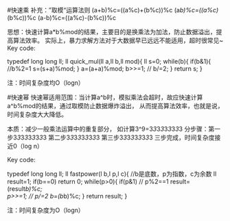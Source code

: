 #快速乘
补充：”取模“运算法则
(a+b)%c=((a%c)+(b%c))%c
(a*b)%c=((a%c)*(b%c))%c
(a-b)%c=((a%c)-(b%c))%c


思想：快速计算a*b%mod的结果，主要目的是换乘法为加法，防止数据溢出，提高算法效率。
  实际上，暴力求解方法对于大数据早已远远不能适用，超时很常见~
  Key code:

typedef long long ll;
ll quick_mul(ll a,ll b,ll mod){
	ll s=0;
	while(b){
	if(b&1){                   //b%2=1
		s=(s+a)%mod;
	}
	a=(a+a)%mod;
	b>>=1;                       // b/=2;
}
    return s; 
}


注：时间复杂度均O（logn）

#快速幂
快速幂适用范围：当计算a^b时，模拟乘法会超时，故应快速计算a^b%mod的结果，通过取模防止数据爆炸溢出，
      从而提高算法效率，也就是说，时间复杂度大大降低。

本质：减少一般乘法运算中的重复部分，
       如计算3^9=3*3*3*3*3*3*3*3*3
   分步骤：第一步3*3*3*3*3*3*3*3*3
           第二步3*3*3*3*3*3*3*3*3
           第三步3*3*3*3*3*3*3*3*3
   三步完成，时间复杂度接近0（log n）


Key code:

   typedef long long ll;
ll fastpower(l b,l p,l c){    //b是底数，p为指数，c为余数
ll result=1;
if(b==0) return 0;
while(p>0){
if(p&1)                       //   p%2==1 
result=(result*b)%c;   
p>>=1;                        //  p/=2
b=(b*b)%c; 
}
return result;
}

注：时间复杂度为O（logn）
